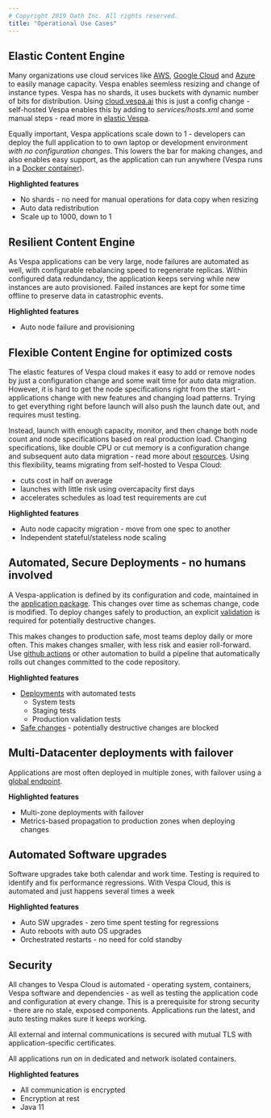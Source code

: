 ```yaml
---
# Copyright 2019 Oath Inc. All rights reserved.
title: "Operational Use Cases"
---
```



## Elastic Content Engine
Many organizations use cloud services like [AWS](https://aws.amazon.com/),
[Google Cloud](https://cloud.google.com/) and [Azure](https://azure.microsoft.com/) to easily manage capacity.
Vespa enables seemless resizing and change of instance types.
Vespa has no shards, it uses buckets with dynamic number of bits for distribution.
Using [cloud.vespa.ai](/) this is just a config change -
self-hosted Vespa enables this by adding to _services/hosts.xml_ and some manual steps -
read more in [elastic Vespa](https://docs.vespa.ai/documentation/elastic-vespa.html).

Equally important, Vespa applications scale down to 1 - developers can deploy the full application to to own laptop or development environment _with no configuration changes_. This lowers the bar for making changes, and also enables easy support, as the application can run anywhere (Vespa runs in a [Docker container](https://www.docker.com/)).

**Highlighted features**
* No shards - no need for manual operations for data copy when resizing
* Auto data redistribution
* Scale up to 1000, down to 1



## Resilient Content Engine
As Vespa applications can be very large, node failures are automated as well,
with configurable rebalancing speed to regenerate replicas.
Within configured data redundancy, the application keeps serving while new instances are auto provisioned.
Failed instances are kept for some time offline to preserve data in catastrophic events.

**Highlighted features**
* Auto node failure and provisioning



## Flexible Content Engine for optimized costs
The elastic features of Vespa cloud makes it easy to add or remove nodes by just a configuration change and some wait time for auto data migration.
However, it is hard to get the node specifications right from the start -
applications change with new features and changing load patterns.
Trying to get everything right before launch will also push the launch date out,
and requires must testing.

Instead, launch with enough capacity, monitor, and then change both node count and node specifications
based on real production load.
Changing specifications, like double CPU or cut memory is a configuration change and subsequent auto data migration - read more about [resources](/reference/services-hosted#resources).
Using this flexibility, teams migrating from self-hosted to Vespa Cloud:
* cuts cost in half on average
* launches with little risk using overcapacity first days
* accelerates schedules as load test requirements are cut

**Highlighted features**
* Auto node capacity migration - move from one spec to another
* Independent stateful/stateless node scaling



## Automated, Secure Deployments - no humans involved
A Vespa-application is defined by its configuration and code,
maintained in the [application package](https://docs.vespa.ai/documentation/cloudconfig/application-packages.html).
This changes over time as schemas change, code is modified.
To deploy changes safely to production, an explicit [validation](https://docs.vespa.ai/documentation/reference/validation-overrides.html) is required for potentially destructive changes.

This makes changes to production safe, most teams deploy daily or more often.
This makes changes smaller, with less risk and easier roll-forward.
Use [github actions](https://github.com/features/actions) or other automation
to build a pipeline that automatically rolls out changes committed to the code repository.

**Highlighted features**
* [Deployments](/automated-deployments) with automated tests
    * System tests
    * Staging tests
    * Production validation tests
* [Safe changes](https://docs.vespa.ai/documentation/reference/search-definitions-reference.html#modify-search-definitions) -
    potentially destructive changes are blocked



## Multi-Datacenter deployments with failover
Applications are most often deployed in multiple zones,
with failover using a [global endpoint](/reference/deployment#endpoint).

**Highlighted features**
* Multi-zone deployments with failover
* Metrics-based propagation to production zones when deploying changes



## Automated Software upgrades
Software upgrades take both calendar and work time.
Testing is required to identify and fix performance regressions.
With Vespa Cloud, this is automated and just happens several times a week

**Highlighted features**
* Auto SW upgrades - zero time spent testing for regressions
* Auto reboots with auto OS upgrades
* Orchestrated restarts - no need for cold standby



## Security
All changes to Vespa Cloud is automated - 
operating system, containers, Vespa software and dependencies - 
as well as testing the application code and configuration at every change.
This is a prerequisite for strong security - there are no stale, exposed components.
Applications run the latest, and auto testing makes sure it keeps working.

All external and internal communications is secured with mutual TLS with application-specific certificates.

All applications run on in dedicated and network isolated containers.

**Highlighted features**
* All communication is encrypted
* Encryption at rest
* Java 11

